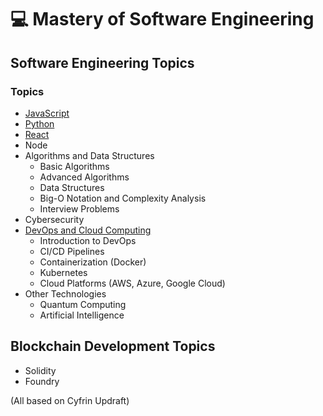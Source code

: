 # 💻 Mastery of Software Engineering

## Software Engineering Topics

### Topics

- [JavaScript](./programming_languages/javascript/JavaScript.md)
- [Python](./programming_languages/python/Python.md)
- [React](./frameworks/React.md)
- Node
- Algorithms and Data Structures
  - Basic Algorithms
  - Advanced Algorithms
  - Data Structures
  - Big-O Notation and Complexity Analysis
  - Interview Problems
- Cybersecurity
- [DevOps and Cloud Computing](./devops/Devops.md)
  - Introduction to DevOps
  - CI/CD Pipelines
  - Containerization (Docker)
  - Kubernetes
  - Cloud Platforms (AWS, Azure, Google Cloud)
- Other Technologies
  - Quantum Computing
  - Artificial Intelligence

## Blockchain Development Topics

- Solidity
- Foundry

(All based on Cyfrin Updraft)
